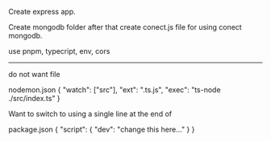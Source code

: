 Create express app.

Create mongodb folder after that create conect.js file for using conect mongodb. 

use pnpm, typecript, env, cors

---

do not want file

nodemon.json
{
    "watch": ["src"],
    "ext": ".ts.js",
    "exec": "ts-node ./src/index.ts"
}

Want to switch to using a single line at the end of

package.json
{
    "script": {
        "dev": "change this here..."
    }
}